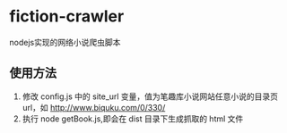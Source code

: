 # fiction-crawler
nodejs实现的网络小说爬虫脚本

## 使用方法
1. 修改 config.js 中的 site_url 变量，值为笔趣库小说网站任意小说的目录页url，如 http://www.biquku.com/0/330/
2. 执行 node getBook.js,即会在 dist 目录下生成抓取的 html 文件
